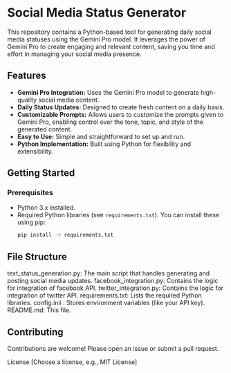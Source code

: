 # Social Media Status Generator

This repository contains a Python-based tool for generating daily social media statuses using the Gemini Pro model.  It leverages the power of Gemini Pro to create engaging and relevant content, saving you time and effort in managing your social media presence.

## Features

* **Gemini Pro Integration:**  Uses the Gemini Pro model to generate high-quality social media content.
* **Daily Status Updates:** Designed to create fresh content on a daily basis.
* **Customizable Prompts:**  Allows users to customize the prompts given to Gemini Pro, enabling control over the tone, topic, and style of the generated content.
* **Easy to Use:** Simple and straightforward to set up and run.
* **Python Implementation:** Built using Python for flexibility and extensibility.

## Getting Started

### Prerequisites

* Python 3.x installed.
* Required Python libraries (see `requirements.txt`).  You can install these using pip:
  ```bash
  pip install -r requirements.txt

## File Structure
text_status_generation.py: The main script that handles generating and posting social media updates.
facebook_integration.py: Contains the logic for integration of facebook API.
twitter_integration.py: Contains the logic for integration of twitter API.
requirements.txt: Lists the required Python libraries.
config.inii : Stores environment variables (like your API key).
README.md: This file.

## Contributing
Contributions are welcome! Please open an issue or submit a pull request.

License
[Choose a license, e.g., MIT License]
